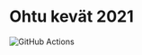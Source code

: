 # Ohtu kevät 2021

![GitHub Actions](https://github.com/ElectricShakuhachi/ohtu-2022-viikko1/workflows/CI/badge.svg)
